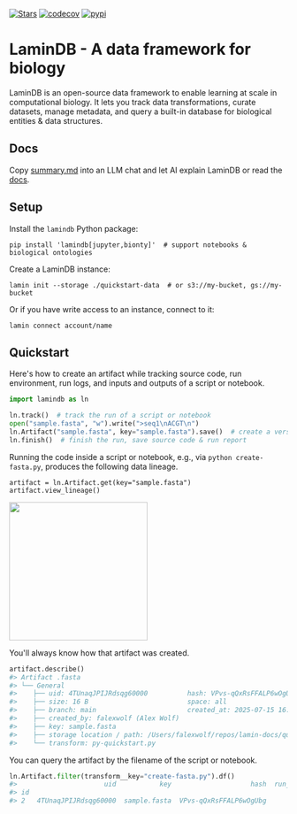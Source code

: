 [![Stars](https://img.shields.io/github/stars/laminlabs/lamindb?logo=GitHub&color=yellow)](https://github.com/laminlabs/lamindb)
[![codecov](https://codecov.io/gh/laminlabs/lamindb/branch/main/graph/badge.svg?token=VKMRJ7OWR3)](https://codecov.io/gh/laminlabs/lamindb)
[![pypi](https://img.shields.io/pypi/v/lamindb?color=blue&label=pypi%20package)](https://pypi.org/project/lamindb)

# LaminDB - A data framework for biology

LaminDB is an open-source data framework to enable learning at scale in computational biology.
It lets you track data transformations, curate datasets, manage metadata, and query a built-in database for biological entities & data structures.

## Docs

Copy [summary.md](https://docs.lamin.ai/summary.md) into an LLM chat and let AI explain LaminDB or read the [docs](https://docs.lamin.ai).

## Setup

<!-- copied from quick-setup-lamindb.md -->

Install the `lamindb` Python package:

```shell
pip install 'lamindb[jupyter,bionty]'  # support notebooks & biological ontologies
```

Create a LaminDB instance:

```shell
lamin init --storage ./quickstart-data  # or s3://my-bucket, gs://my-bucket
```

Or if you have write access to an instance, connect to it:

```shell
lamin connect account/name
```

## Quickstart

<!-- copied from preface.md -->

Here's how to create an artifact while tracking source code, run environment, run logs, and inputs and outputs of a script or notebook.

<!-- copied from py-quickstart.py -->

```python
import lamindb as ln

ln.track()  # track the run of a script or notebook
open("sample.fasta", "w").write(">seq1\nACGT\n")
ln.Artifact("sample.fasta", key="sample.fasta").save()  # create a versioned artifact
ln.finish()  # finish the run, save source code & run report
```

<!-- from here on, slight deviation from preface.md, where all this is treated in the walk through in more depth -->

Running the code inside a script or notebook, e.g., via `python create-fasta.py`, produces the following data lineage.

```
artifact = ln.Artifact.get(key="sample.fasta")
artifact.view_lineage()
```

<img src="https://lamin-site-assets.s3.amazonaws.com/.lamindb/EkQATsQL5wqC95Wj0001.png" width="250">

You'll always know how that artifact was created.

```python
artifact.describe()
#> Artifact .fasta
#> └── General
#>    ├── uid: 4TUnaqJPIJRdsqg60000          hash: VPvs-qQxRsFFALP6wOgUbg
#>    ├── size: 16 B                         space: all
#>    ├── branch: main                       created_at: 2025-07-15 16:06:25
#>    ├── created_by: falexwolf (Alex Wolf)
#>    ├── key: sample.fasta
#>    ├── storage location / path: /Users/falexwolf/repos/lamin-docs/quickstart-data/.lamindb/4TUnaqJPIJRdsqg60000.fasta
#>    └── transform: py-quickstart.py
```

You can query the artifact by the filename of the script or notebook.

```python
ln.Artifact.filter(transform__key="create-fasta.py").df()
#>                      uid           key                    hash  run_id
#> id
#> 2   4TUnaqJPIJRdsqg60000  sample.fasta  VPvs-qQxRsFFALP6wOgUbg       1
```
